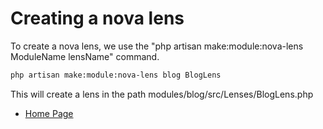 # Creating a nova lens

To create a nova lens, we use the "php artisan make:module:nova-lens ModuleName lensName" command.

``` bash
php artisan make:module:nova-lens blog BlogLens
```

This will create a lens in the path modules/blog/src/Lenses/BlogLens.php

- [Home Page](https://idel327.github.io/laravel-modular)
